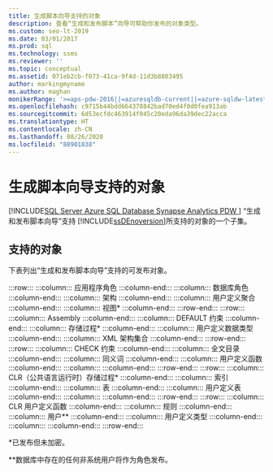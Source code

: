```yaml
---
title: 生成脚本向导支持的对象
description: 查看“生成和发布脚本”向导可帮助你发布的对象类型。
ms.custom: seo-lt-2019
ms.date: 03/01/2017
ms.prod: sql
ms.technology: ssms
ms.reviewer: ''
ms.topic: conceptual
ms.assetid: 071eb2cb-f073-41ca-9f4d-11d3b8803495
author: markingmyname
ms.author: maghan
monikerRange: '>=aps-pdw-2016||=azuresqldb-current||=azure-sqldw-latest||>=sql-server-2016||=sqlallproducts-allversions||>=sql-server-linux-2017||=azuresqldb-mi-current'
ms.openlocfilehash: c9715b44bdd664378842bad70ed4f0d0fea913ab
ms.sourcegitcommit: 6d53ecfdc463914f045c20eda96da39dec22acca
ms.translationtype: HT
ms.contentlocale: zh-CN
ms.lasthandoff: 08/26/2020
ms.locfileid: "88901838"
---
```

# <a name="objects-supported-by-the-generate-scripts-wizard"></a>生成脚本向导支持的对象
[!INCLUDE[SQL Server Azure SQL Database Synapse Analytics PDW ](../../includes/applies-to-version/sql-asdb-asdbmi-asa-pdw.md)]
  “生成和发布脚本向导”支持 [!INCLUDE[ssDEnoversion](../../includes/ssdenoversion-md.md)]所支持的对象的一个子集。  
  
## <a name="supported-objects"></a>支持的对象  
 下表列出“生成和发布脚本向导”支持的可发布对象。  
  
:::row:::
    :::column:::
        应用程序角色
    :::column-end:::
    :::column:::
        数据库角色
    :::column-end:::
    :::column:::
        架构
    :::column-end:::
    :::column:::
        用户定义聚合
    :::column-end:::
    :::column:::
        视图*
    :::column-end:::
:::row-end:::
:::row:::
    :::column:::
        Assembly
    :::column-end:::
    :::column:::
        DEFAULT 约束
    :::column-end:::
    :::column:::
        存储过程*
    :::column-end:::
    :::column:::
        用户定义数据类型
    :::column-end:::
    :::column:::
        XML 架构集合
    :::column-end:::
:::row-end:::
:::row:::
    :::column:::
        CHECK 约束
    :::column-end:::
    :::column:::
        全文目录
    :::column-end:::
    :::column:::
        同义词
    :::column-end:::
    :::column:::
        用户定义函数
    :::column-end:::
    :::column:::
    :::column-end:::
:::row-end:::
:::row:::
    :::column:::
        CLR（公共语言运行时）存储过程*
    :::column-end:::
    :::column:::
        索引
    :::column-end:::
    :::column:::
        表
    :::column-end:::
    :::column:::
        用户定义表
    :::column-end:::
    :::column:::
    :::column-end:::
:::row-end:::
:::row:::
    :::column:::
        CLR 用户定义函数
    :::column-end:::
    :::column:::
        规则
    :::column-end:::
    :::column:::
        用户**
    :::column-end:::
    :::column:::
        用户定义类型
    :::column-end:::
    :::column:::
    :::column-end:::
:::row-end:::

 *已发布但未加密。  
  
 **数据库中存在的任何非系统用户将作为角色发布。  
  
  

